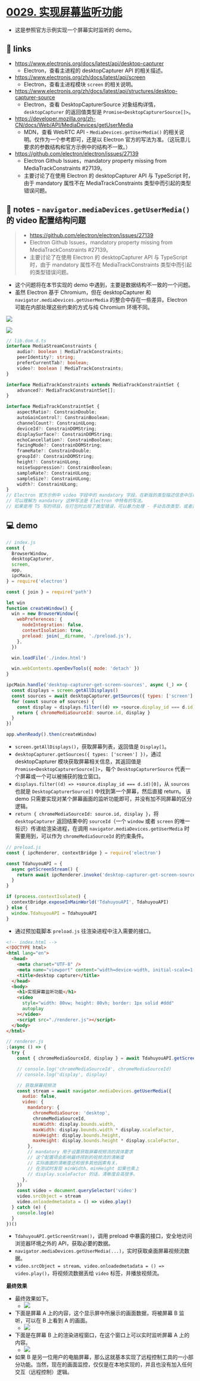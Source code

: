 # [0029. 实现屏幕监听功能](https://github.com/Tdahuyou/electron/tree/main/0029.%20%E5%AE%9E%E7%8E%B0%E5%B1%8F%E5%B9%95%E7%9B%91%E5%90%AC%E5%8A%9F%E8%83%BD)

- 这是参照官方示例实现一个屏幕实时监听的 demo。

## 🔗 links

- https://www.electronjs.org/docs/latest/api/desktop-capturer
  - Electron，查看主进程的 desktopCapturer API 的相关描述。
- https://www.electronjs.org/zh/docs/latest/api/screen
  - Electron，查看主进程模块 `screen` 的相关说明。
- https://www.electronjs.org/zh/docs/latest/api/structures/desktop-capturer-source
  - Electron，查看 DesktopCapturerSource 对象结构详情，`desktopCapturer` 的返回值类型是 `Promise<DesktopCapturerSource[]>`。
- https://developer.mozilla.org/zh-CN/docs/Web/API/MediaDevices/getUserMedia
  - MDN，查看 WebRTC API - `MediaDevices.getUserMedia()` 的相关说明。仅作为一个参考即可，还是以 Electron 官方的写法为准。（这玩意儿要求的参数结构和官方示例中的结构不一致。）
- https://github.com/electron/electron/issues/27139
  - Electron Github Issues，mandatory property missing from MediaTrackConstraints #27139。
  - 主要讨论了在使用 Electron 的 desktopCapturer API 与 TypeScript 时，由于 mandatory 属性不在 MediaTrackConstraints 类型中而引起的类型错误问题。

## 📒 notes - `navigator.mediaDevices.getUserMedia()` 的 video 配置结构问题

> - https://github.com/electron/electron/issues/27139
> - Electron Github Issues，mandatory property missing from MediaTrackConstraints #27139。
> - 主要讨论了在使用 Electron 的 desktopCapturer API 与 TypeScript 时，由于 mandatory 属性不在 MediaTrackConstraints 类型中而引起的类型错误问题。

- 这个问题将在本节实现的 demo 中遇到，主要是数据结构不一致的一个问题。
- 虽然 Electron 基于 Chromium，但在 desktopCapturer 和 `navigator.mediaDevices.getUserMedia` 的整合中存在一些差异。Electron 可能在内部处理这些约束的方式与纯 Chromium 环境不同。

![](md-imgs/2024-10-07-22-26-52.png)

![](md-imgs/2024-10-07-22-27-00.png)

```ts
// lib.dom.d.ts
interface MediaStreamConstraints {
    audio?: boolean | MediaTrackConstraints;
    peerIdentity?: string;
    preferCurrentTab?: boolean;
    video?: boolean | MediaTrackConstraints;
}

interface MediaTrackConstraints extends MediaTrackConstraintSet {
    advanced?: MediaTrackConstraintSet[];
}

interface MediaTrackConstraintSet {
    aspectRatio?: ConstrainDouble;
    autoGainControl?: ConstrainBoolean;
    channelCount?: ConstrainULong;
    deviceId?: ConstrainDOMString;
    displaySurface?: ConstrainDOMString;
    echoCancellation?: ConstrainBoolean;
    facingMode?: ConstrainDOMString;
    frameRate?: ConstrainDouble;
    groupId?: ConstrainDOMString;
    height?: ConstrainULong;
    noiseSuppression?: ConstrainBoolean;
    sampleRate?: ConstrainULong;
    sampleSize?: ConstrainULong;
    width?: ConstrainULong;
}
// Electron 官方示例中 video 字段中的 mandatory 字段，在新版的类型描述信息中压根就不存在。
// 可以理解为 mandatory 这种写法是 Electron 中特有的写法。
// 如果是用 TS 写的项目，在打包时出现了类型错误，可以暴力处理 - 手动去改类型，或者直接断言类型。
```

## 💻 demo

```js
// index.js
const {
  BrowserWindow,
  desktopCapturer,
  screen,
  app,
  ipcMain,
} = require('electron')

const { join } = require('path')

let win
function createWindow() {
  win = new BrowserWindow({
    webPreferences: {
      nodeIntegration: false,
      contextIsolation: true,
      preload: join(__dirname, './preload.js'),
    },
  })

  win.loadFile('./index.html')

  win.webContents.openDevTools({ mode: 'detach' })
}

ipcMain.handle('desktop-capturer-get-screen-sources', async (_) => {
  const displays = screen.getAllDisplays()
  const sources = await desktopCapturer.getSources({ types: ['screen'] })
  for (const source of sources) {
    const display = displays.filter((d) => +source.display_id === d.id)[0]
    return { chromeMediaSourceId: source.id, display }
  }
})

app.whenReady().then(createWindow)
```

- `screen.getAllDisplays()`，获取屏幕列表，返回值是 `Display[]`。
- `desktopCapturer.getSources({ types: ['screen'] })`，通过 desktopCapturer 模块获取屏幕相关信息，其返回值是 `Promise<DesktopCapturerSource[]>`，每个 `DesktopCapturerSource` 代表一个屏幕或一个可以被捕获的独立窗口。
- `displays.filter((d) => +source.display_id === d.id)[0]`，从 `sources` 也就是 `DesktopCapturerSource[]` 中找到第一个屏幕，然后直接 return。 该 demo 只需要实现对某个屏幕画面的监听功能即可，并没有加不同屏幕的区分逻辑。
- `return { chromeMediaSourceId: source.id, display }`，将 `desktopCapturer` 返回结果中的 `sourceId`（一个 `window` 或者 `screen` 的唯一标识）传递给渲染进程，在调用 `navigator.mediaDevices.getUserMedia` 时需要用到，可以作为 `chromeMediaSourceId` 的约束条件。

```js
// preload.js
const { ipcRenderer, contextBridge } = require('electron')

const TdahuyouAPI = {
  async getScreenStream() {
    return await ipcRenderer.invoke('desktop-capturer-get-screen-sources')
  }
}

if (process.contextIsolated) {
  contextBridge.exposeInMainWorld('TdahuyouAPI', TdahuyouAPI)
} else {
  window.TdahuyouAPI = TdahuyouAPI
}
```

- 通过预加载脚本 `preload.js` 往渲染进程中注入需要的接口。

```html
<!-- index.html -->
<!DOCTYPE html>
<html lang="en">
  <head>
    <meta charset="UTF-8" />
    <meta name="viewport" content="width=device-width, initial-scale=1.0" />
    <title>desktop capturer</title>
  </head>
  <body>
    <h1>实现屏幕监听功能</h1>
    <video
      style="width: 80vw; height: 80vh; border: 1px solid #ddd"
      autoplay
    ></video>
    <script src="./renderer.js"></script>
  </body>
</html>
```

```js
// renderer.js
;(async () => {
  try {
    const { chromeMediaSourceId, display } = await TdahuyouAPI.getScreenStream()

    // console.log('chromeMediaSourceId', chromeMediaSourceId)
    // console.log('display', display)

    // 获取屏幕视频流
    const stream = await navigator.mediaDevices.getUserMedia({
      audio: false,
      video: {
        mandatory: {
          chromeMediaSource: 'desktop',
          chromeMediaSourceId,
          minWidth: display.bounds.width,
          maxWidth: display.bounds.width * display.scaleFactor,
          minHeight: display.bounds.height,
          maxHeight: display.bounds.height * display.scaleFactor,
        },
        // mandatory 用于设置获取屏幕视频流的具体要求
        // 这个配置项会影响最终捞到的视频流的清晰度
        // 实际画面的清晰度还和很多其他因素有关，
        // 在测试时发现 minWidth、minHeight 如果也乘上
        // display.scaleFactor 的话，清晰度会高很多。
      },
    })
    const video = document.querySelector('video')
    video.srcObject = stream
    video.onloadedmetadata = () => video.play()
  } catch (e) {
    console.log(e)
  }
})()
```

- `TdahuyouAPI.getScreenStream()`，调用 preload 中暴露的接口，安全地访问浏览器环境之外的 API，获取必要的数据。
- `navigator.mediaDevices.getUserMedia(...)`，实时获取桌面屏幕视频流数据。
- `video.srcObject = stream`、`video.onloadedmetadata = () => video.play()`，将视频流数据丢给 `video` 标签，并播放视频流。

**最终效果**

- 最终效果如下。
  - ![](md-imgs/2024-10-07-22-30-42.png)
- 下面是屏幕 A 上的内容，这个显示屏中所展示的画面数据，将被屏幕 B 监听，可以在 B 上看到 A 的画面。
  - ![](md-imgs/2024-10-07-22-31-11.png)
- 下面是在屏幕 B 上的渲染进程窗口，在这个窗口上可以实时监听屏幕 A 上的内容。
  - ![](md-imgs/2024-10-07-22-31-23.png)
- 如果 B 是另一位用户的电脑屏幕，那么这就基本实现了远程控制工具的一小部分功能。当然，现在的画面监控，仅仅是在本地实现的，并且也没有加入任何交互（远程控制）逻辑。
